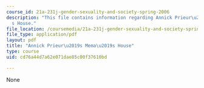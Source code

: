 ```yaml
---
course_id: 21a-231j-gender-sexuality-and-society-spring-2006
description: "This file contains information regarding Annick Prieur\u2019s Mema\u2019\
  s House."
file_location: /coursemedia/21a-231j-gender-sexuality-and-society-spring-2006/cd76a44d7a62e071dae85c00f37610bd_MIT21A_213JS06_memas.pdf
file_type: application/pdf
layout: pdf
title: "Annick Prieur\u2019s Mema\u2019s House"
type: course
uid: cd76a44d7a62e071dae85c00f37610bd

---
```

None